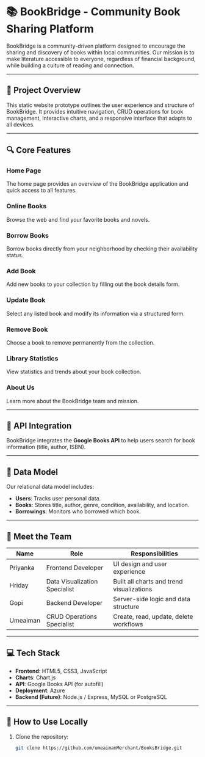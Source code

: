 # 📚 BookBridge - Community Book Sharing Platform

BookBridge is a community-driven platform designed to encourage the sharing and discovery of books within local communities. Our mission is to make literature accessible to everyone, regardless of financial background, while building a culture of reading and connection.

---

## 🌟 Project Overview

This static website prototype outlines the user experience and structure of BookBridge. It provides intuitive navigation, CRUD operations for book management, interactive charts, and a responsive interface that adapts to all devices.

---

## 🔍 Core Features

### Home Page
The home page provides an overview of the BookBridge application and quick access to all features.

### Online Books
Browse the web and find your favorite books and novels.

### Borrow Books
Borrow books directly from your neighborhood by checking their availability status.

### Add Book
Add new books to your collection by filling out the book details form.

### Update Book
Select any listed book and modify its information via a structured form.

### Remove Book
Choose a book to remove permanently from the collection.

### Library Statistics
View statistics and trends about your book collection.

### About Us
Learn more about the BookBridge team and mission.


---

## 🔗 API Integration

BookBridge integrates the **Google Books API** to help users search for book information (title, author, ISBN).

---

## 🧠 Data Model

Our relational data model includes:

- **Users**: Tracks user personal data.
- **Books**: Stores title, author, genre, condition, availability, and location.
- **Borrowings**: Monitors who borrowed which book.

---

## 👥 Meet the Team

| Name       | Role                      | Responsibilities |
|------------|---------------------------|------------------|
| Priyanka   | Frontend Developer         | UI design and user experience |
| Hriday     | Data Visualization Specialist | Built all charts and trend visualizations |
| Gopi       | Backend Developer          | Server-side logic and data structure |
| Umeaiman   | CRUD Operations Specialist | Create, read, update, delete workflows |

---

## 💻 Tech Stack

- **Frontend**: HTML5, CSS3, JavaScript
- **Charts**: Chart.js
- **API**: Google Books API (for autofill)
- **Deployment**: Azure
- **Backend (Future)**: Node.js / Express, MySQL or PostgreSQL

---

## 🚀 How to Use Locally

1. Clone the repository:
   ```bash
   git clone https://github.com/umeaimanMerchant/BooksBridge.git

